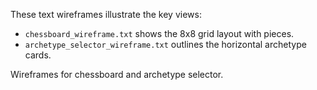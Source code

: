 These text wireframes illustrate the key views:
- `chessboard_wireframe.txt` shows the 8x8 grid layout with pieces.
- `archetype_selector_wireframe.txt` outlines the horizontal archetype cards.


Wireframes for chessboard and archetype selector.
